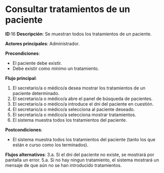 # Consultar tratamientos de un paciente
**ID**:16 **Descripción**: Se muestran todos los tratamientos de un paciente.

**Actores principales**: Administrador.

**Precondiciones**:

* El paciente debe existir.
* Debe existir como mínimo un tratamiento.

**Flujo principal**:

1. El secretario/a o médico/a desea mostrar los tratamientos de un paciente determinado.
2. El secretario/a o médico/a abre el panel de búsqueda de pacientes.
3. El secretario/a o médico/a introduce el dni del paciente en cuestión.
4. El secretario/a o médico/a selecciona al paciente deseado.
5. El secretario/a o médico/a selecciona mostrar tratamientos.
6. El sistema muestra todos los tratamientos del paciente.

**Postcondiciones**:

* El sistema muestra todos los tratamientos del paciente (tanto los que están e curso como los terminados).

**Flujos alternativos**:
  3.a. Si el dni del paciente no existe, se mostrará por pantalla un error.
  5.a. Si no hay ningun tratamiento, el sistema mostrará un mensaje de que aún no se han introducido tratamientos.
